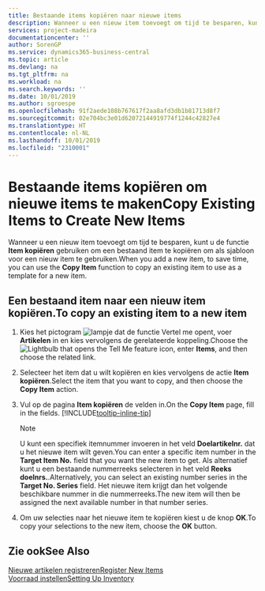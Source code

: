 ```yaml
---
title: Bestaande items kopiëren naar nieuwe items
description: Wanneer u een nieuw item toevoegt om tijd te besparen, kunt u de functie Item kopiëren gebruiken om een bestaand item te kopiëren om als sjabloon voor een nieuw item te gebruiken.
services: project-madeira
documentationcenter: ''
author: SorenGP
ms.service: dynamics365-business-central
ms.topic: article
ms.devlang: na
ms.tgt_pltfrm: na
ms.workload: na
ms.search.keywords: ''
ms.date: 10/01/2019
ms.author: sgroespe
ms.openlocfilehash: 91f2aede108b767617f2aa8afd3db1b81713d8f7
ms.sourcegitcommit: 02e704bc3e01d62072144919774f1244c42827e4
ms.translationtype: HT
ms.contentlocale: nl-NL
ms.lasthandoff: 10/01/2019
ms.locfileid: "2310001"
---
```

# <a name="copy-existing-items-to-create-new-items"></a><span data-ttu-id="05f95-103">Bestaande items kopiëren om nieuwe items te maken</span><span class="sxs-lookup"><span data-stu-id="05f95-103">Copy Existing Items to Create New Items</span></span>
<span data-ttu-id="05f95-104">Wanneer u een nieuw item toevoegt om tijd te besparen, kunt u de functie **Item kopiëren** gebruiken om een bestaand item te kopiëren om als sjabloon voor een nieuw item te gebruiken.</span><span class="sxs-lookup"><span data-stu-id="05f95-104">When you add a new item, to save time, you can use the **Copy Item** function to copy an existing item to use as a template for a new item.</span></span>  

## <a name="to-copy-an-existing-item-to-a-new-item"></a><span data-ttu-id="05f95-105">Een bestaand item naar een nieuw item kopiëren.</span><span class="sxs-lookup"><span data-stu-id="05f95-105">To copy an existing item to a new item</span></span>  
1. <span data-ttu-id="05f95-106">Kies het pictogram ![lampje dat de functie Vertel me opent](media/ui-search/search_small.png "Vertel me wat u wilt doen"), voer **Artikelen** in en kies vervolgens de gerelateerde koppeling.</span><span class="sxs-lookup"><span data-stu-id="05f95-106">Choose the ![Lightbulb that opens the Tell Me feature](media/ui-search/search_small.png "Tell me what you want to do") icon, enter **Items**, and then choose the related link.</span></span>  
2. <span data-ttu-id="05f95-107">Selecteer het item dat u wilt kopiëren en kies vervolgens de actie **Item kopiëren**.</span><span class="sxs-lookup"><span data-stu-id="05f95-107">Select the item that you want to copy, and then choose the **Copy Item** action.</span></span>  
3. <span data-ttu-id="05f95-108">Vul op de pagina **Item kopiëren** de velden in.</span><span class="sxs-lookup"><span data-stu-id="05f95-108">On the **Copy Item** page, fill in the fields.</span></span> [!INCLUDE[tooltip-inline-tip](includes/tooltip-inline-tip_md.md)]

    > [!NOTE]  
    > <span data-ttu-id="05f95-109">U kunt een specifiek itemnummer invoeren in het veld **Doelartikelnr.** dat u het nieuwe item wilt geven.</span><span class="sxs-lookup"><span data-stu-id="05f95-109">You can enter a specific item number in the **Target Item No.** field that you want the new item to get.</span></span> <span data-ttu-id="05f95-110">Als alternatief kunt u een bestaande nummerreeks selecteren in het veld **Reeks doelnrs.**.</span><span class="sxs-lookup"><span data-stu-id="05f95-110">Alternatively, you can select an existing number series in the **Target No. Series** field.</span></span> <span data-ttu-id="05f95-111">Het nieuwe item krijgt dan het volgende beschikbare nummer in die nummerreeks.</span><span class="sxs-lookup"><span data-stu-id="05f95-111">The new item will then be assigned the next available number in that number series.</span></span>  

5. <span data-ttu-id="05f95-112">Om uw selecties naar het nieuwe item te kopiëren kiest u de knop **OK**.</span><span class="sxs-lookup"><span data-stu-id="05f95-112">To copy your selections to the new item, choose the **OK** button.</span></span>  

## <a name="see-also"></a><span data-ttu-id="05f95-113">Zie ook</span><span class="sxs-lookup"><span data-stu-id="05f95-113">See Also</span></span>  
[<span data-ttu-id="05f95-114">Nieuwe artikelen registreren</span><span class="sxs-lookup"><span data-stu-id="05f95-114">Register New Items</span></span>](inventory-how-register-new-items.md)  
[<span data-ttu-id="05f95-115">Voorraad instellen</span><span class="sxs-lookup"><span data-stu-id="05f95-115">Setting Up Inventory</span></span>](inventory-setup-inventory.md)
